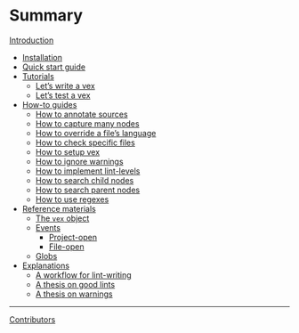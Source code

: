 # Summary

[Introduction](./introduction.md)

- [Installation](./installation.md)
- [Quick start guide](./quick-start-guide.md)
- [Tutorials](./tutorials/README.md)
    - [Let’s write a vex]()
    - [Let’s test a vex]()
- [How-to guides](./how-to-guides/README.md)
    - [How to annotate sources]()
    - [How to capture many nodes]()
    - [How to override a file’s language](./how-to-guides/how-to-override-a-files-language.md)
    - [How to check specific files]()
    - [How to setup vex](./how-to-guides/how-to-setup-vex.md)
    - [How to ignore warnings](./how-to-guides/how-to-ignore-warnings.md)
    - [How to implement lint-levels]()
    - [How to search child nodes]()
    - [How to search parent nodes]()
    - [How to use regexes]()
- [Reference materials](./reference-materials/README.md)
    - [The `vex` object]()
    - [Events]()
        - [Project-open]()
        - [File-open]()
    - [Globs](./reference-materials/globs.md)
- [Explanations](./explanations/README.md)
    - [A workflow for lint-writing]()
    - [A thesis on good lints]()
    - [A thesis on warnings]()

---

[Contributors](./misc/contributors.md)
